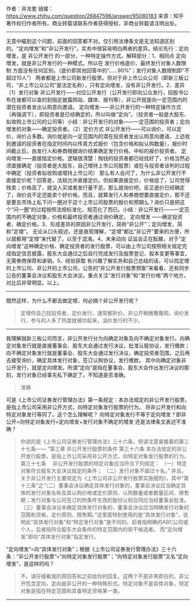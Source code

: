 作者：非龙套
链接：https://www.zhihu.com/question/26847596/answer/95080183
来源：知乎
著作权归作者所有。商业转载请联系作者获得授权，非商业转载请注明出处。

---

无意中瞄到这个问题，前面的回答都不对。仅引用法律条文是无法知道区别的。“定向增发”和“非公开发行”，实务中很容易明白两者的差异。结论先行：定向增发，是 非公开发行 的一部分，一种特定操作方式。解释部分：1、相同点       定向增发，就是非公开发行的一种模式。所以在 发行价格底价、最终发行对象人数限制 方面没有任何区别。（底价即其他回答中的“……90%”；发行对象人数限制即“不超过10人”）       两者都是上市公司新发行股票。但对于非上市公众公司（即新三板公司，“非上市公众公司”是法定名称），只有定向增发，没有非公开发行。2、差异（1）发行对象       非公开发行——对应公开发行（公开发行即向公众发行，招股书公布在谁都可以查的到指定披露网站、媒体、报刊等），非公开就是向一定范围内的潜在投资者发出认购意向邀请。       定向增发——非公开发行的一种特定操作方式（再强调下），即投资者是已经确定的，所以叫做“定向”。（投资者一般是大股东、拟收购上市公司的公司等）小结：非公开发行的对象——一定范围的投资者；定向增发的对象——确定投资者。（2）定价方式       非公开发行——可以询价，可以定价，询价占多数。询价就是向一定范围内的潜在投资者发出认购意向邀请，上述收到邀请的投资者在指定时间内以传真方式报价（包含价格和拟认购数量），报价时间截止后，由发行人和券商根据询价结果确定发行价格、中标的报价投资者。       定向增发——直接指定价格。逻辑很清楚：掏钱的投资者都已经找好了，价格当然必须直接确定（投资者是大股东，自己增持上市公司股票）或在与投资者谈判的过程中确定（投资者拟收购或增持上市公司）       那么有人会问了，为什么非公开发行不直接定价呢？回答是，法规允许直接定价。但如果直接定价，价格低了，公司觉得贱卖；价格高了，就没人买或者发行量不足。那么就询价吧，反正底价已经确定了，询价说不定还能卖个好价格。而且，就算发行人和券商想要直接定价，那不还是要去市场上私下问一圈对于这个上市公司股票的股价和预期么？询价只是把这个“问一圈”的过程按照法规标准化、规范化了而已。小结：非公开发行——一定范围内的不确定对象，价格和最终投资者通过询价确定。                  定向增发   ——确定投资者，确定价格。3、形成差异的原因非公开发行，简称“非公开”；定向增发，简称“定增”。     无论从口头叙述，还是直观理解，“定增”都比“非公开”要来的方便，所以就都用“定增”来代替了。以至于混淆。4、未来动向     证监会正在酝酿，对于“定向增发”这种确定价格、确定投资者的发行股票，可以由上市公司按照相关规定完成指定信息披露，股东大会通过之后自行完成发行及股票登记、股本变更等事宜，无需券商保荐和承销。5、经验获取     有兴趣了解实务和自己总结的话，可以找定增的上市公司、非公开的上市公司，公告的“非公开发行股票预案”来看看，还有同步公告的董事会决议和股东大会决议。重点关注“发行对象”和“发行价格”两个地方，对比后非常明显。以上。

---

既然这样，为什么不都去做定增，何必搞个非公开发行呢？
> 定增你自己找投资者，定价发行，通常都折价。非公开稍微撒撒网，询价发行，参与的人多了热度就被炒起来，溢价发行的不少。

---

我理解就新三板公司而言，非公开发行分为向确定对象及向不确定对象发行。向确定对象发行就是直接董事会、股东大会通过发行决议，批准认股协议，发行缴款；向不确定对象发行就是董事会、股东大会通过发行决议，确定投资者范围，之后再去接受询价，确定具体发行对象，签订认购协议，发行缴款。
其中向确定对象非公开发行，就是定向增发。所谓“定向”是指在董事会、股东大会作出发行决议的那刻，发行对象已经事先私下确定了。不知道是否准确。
> 准确

可是《上市公司证券发行管理办法》第一条规定：本办法规定的非公开发行股票，是指上市公司采用非公开方式，向特定对象发行股票的行为。
将非公开发行和向特定对象发行等同了。这个怎么理解呢？
向特定对象发行不等于定向增发？即非公开=向特定对象发行=定向增发+发行对象不确定的增发
还是法律条文表述不准确？
> 你说的是《上市公司证券发行管理办法》三十六条，但请注意紧接着的第三十七条——
> “第三章 非公开发行股票的条件
> 第三十六条 本办法规定的非公开发行股票，是指上市公司采用非公开方式，向特定对象发行股票的行为。
> 第三十七条　 非公开发行股票的特定对象应当符合下列规定：
> （一）特定对象符合股东大会决议规定的条件；
> （二）发行对象不超过十名。”
> 并且，关于非公开发行主要规定为《上市公司非公开发行股票实施细则》，其中“第十三条”之“（二）董事会决议确定具体发行对象的，董事会决议应当确定具体的发行对象名称及其认购价格或定价原则、认购数量或者数量区间、限售期；发行对象与公司签订的附条件生效的股份认购合同应当经董事会批准。（三）董事会决议未确定具体发行对象的，董事会决议应当明确发行对象的范围和资格，定价原则、限售期。”这里面特别使用的是“具体发行对象”，说明此“具体发行对象”和“特定发行对象”是不同的。前者指明确的ABC公司或个人，后者指符合股东大会条件的特定范围内的若干候选者。
> 而“定向增发”即向“具体发行对象”指定发行。

“定向增发”=向“具体发行对象”；根据《上市公司证券发行管理办法》三十六条：“非公开发行股票”=“向特定对象发行股票”；“向特定对象发行股票”又名“定向增发”，是这样的吗？
> 不。请仔细看我的原回答和之前给你的回复。这两个不是非黑即白的，非公开包含定向，定向是非公开的一种特殊形式。特定对象不是具体对象，特定对象是指在特定范围和具备特定资格某一类。
---




